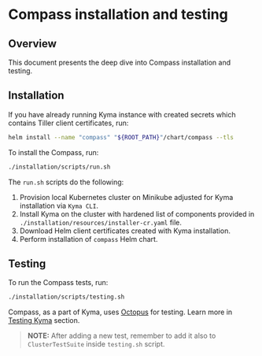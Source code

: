 # Compass installation and testing

## Overview

This document presents the deep dive into Compass installation and testing.

## Installation

If you have already running Kyma instance with created secrets which contains Tiller client certificates, run:
```bash
helm install --name "compass" "${ROOT_PATH}"/chart/compass --tls
```

To install the Compass, run:
```bash
./installation/scripts/run.sh
```

The `run.sh` scripts do the following:
1. Provision local Kubernetes cluster on Minikube adjusted for Kyma installation via `Kyma CLI`.
2. Install Kyma on the cluster with hardened list of components provided in `./installation/resources/installer-cr.yaml` file.  
3. Download Helm client certificates created with Kyma installation.
4. Perform installation of `compass` Helm chart.

## Testing

To run the Compass tests, run:

```bash
./installation/scripts/testing.sh
```

Compass, as a part of Kyma, uses [Octopus](https://github.com/kyma-incubator/octopus/) for testing. Learn more in [Testing Kyma](https://kyma-project.io/docs/root/kyma#details-testing-kyma) section.

> **NOTE:** After adding a new test, remember to add it also to `ClusterTestSuite` inside `testing.sh` script.